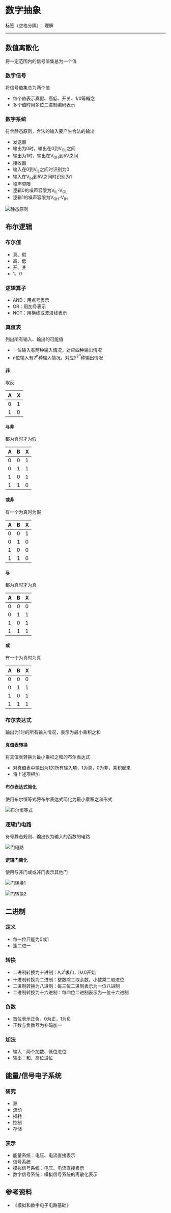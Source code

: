 # 数字抽象

标签（空格分隔）： 理解

---

## 数值离散化

将一定范围内的信号值集总为一个值

### 数字信号

将信号值集总为两个值

* 每个值表示真假、高低、开关、1/0等概念
* 多个值时用多位二进制编码表示

### 数字系统

符合静态原则，合法的输入要产生合法的输出

* 发送器
 * 输出为0时，输出在0到V<sub>OL</sub>之间
 * 输出为1时，输出在V<sub>OH</sub>到5V之间
* 接收器
 * 输入在0到V<sub>IL</sub>之间时识别为0
 * 输入在V<sub>IH</sub>到5V之间时识别为1
* 噪声容限
 * 逻辑0的噪声容限为V<sub>IL</sub>-V<sub>OL</sub>
 * 逻辑1的噪声容限为V<sub>OH</sub>-V<sub>IH</sub>

![静态原则](https://raw.githubusercontent.com/wchaochao/images/master/gitbook-circuit/static-principle.png)

## 布尔逻辑

### 布尔值

* 真、假
* 高、低
* 开、关
* 1、0

### 逻辑算子

* AND：用点号表示
* OR：用加号表示
* NOT：用横线或波浪线表示

### 真值表

列出所有输入、输出的可能值

* 一位输入有两种输入情况，对应四种输出情况
* n位输入有2<sup>n</sup>种输入情况，对应2<sup>2<sup>n</sup></sup>种输出情况

#### 非

取反

| A | X |
| --- | --- |
| 0 | 1 |
| 1 | 0 |

#### 与非

都为真时才为假

| A | B | X |
| --- | --- | --- |
| 0 | 0 | 1 |
| 0 | 1 | 1 |
| 1 | 0 | 1 |
| 1 | 1 | 0 |

#### 或非

有一个为真时为假

| A | B | X |
| --- | --- | --- |
| 0 | 0 | 1 |
| 0 | 1 | 0 |
| 1 | 0 | 0 |
| 1 | 1 | 0 |

#### 与

都为真时才为真

| A | B | X |
| --- | --- | --- |
| 0 | 0 | 0 |
| 0 | 1 | 1 |
| 1 | 0 | 1 |
| 1 | 1 | 1 |

#### 或

有一个为真时为真

| A | B | X |
| --- | --- | --- |
| 0 | 0 | 0 |
| 0 | 1 | 1 |
| 1 | 0 | 1 |
| 1 | 1 | 1 |

### 布尔表达式

输出为1时的所有输入情况，表示为最小乘积之和

#### 真值表转换

将真值表转换为最小乘积之和的布尔表达式

* 对真值表中输出为1的所有输入项，1为真，0为非，乘积起来
* 将上述项相加

#### 布尔表达式简化

使用布尔恒等式将布尔表达式简化为最小乘积之和形式

![布尔恒等式](https://raw.githubusercontent.com/wchaochao/images/master/gitbook-computer-composition/boolean-identity.png)

### 逻辑门电路

符号静态规则、输出仅为输入的函数的电路

![门电路](https://raw.githubusercontent.com/wchaochao/images/master/gitbook-computer-composition/gate.png)

#### 逻辑门简化

使用与非门或或非门表示其他门

![门转换1](https://raw.githubusercontent.com/wchaochao/images/master/gitbook-computer-composition/gate-convert-1.png)

![门转换2](https://raw.githubusercontent.com/wchaochao/images/master/gitbook-computer-composition/gate-convert-2.png)

## 二进制

### 定义

* 每一位只能为0或1
* 逢二进一

### 转换

* 二进制转换为十进制：A<sub>i</sub>2<sup>i</sup>求和，i从0开始
* 十进制转换为二进制：整数除二取余数，小数乘二取进位
* 二进制转换为八进制：每三位二进制表示为一位八进制
* 二进制转换为十六进制：每四位二进制表示为一位十六进制

### 负数

* 首位表示正负，0为正，1为负
* 正数与负数互为补码加一

### 加法

* 输入：两个加数、低位进位
* 输出：和、高位进位

## 能量/信号电子系统

### 研究

* 源
* 流动
* 损耗
* 控制
* 存储

### 表示

* 能量系统：电压、电流直接表示
* 信号系统
 * 模拟信号系统：电压、电流直接表示
 * 数字信号系统：模拟信号系统的离散化表示

## 参考资料

* 《模拟和数字电子电路基础》
